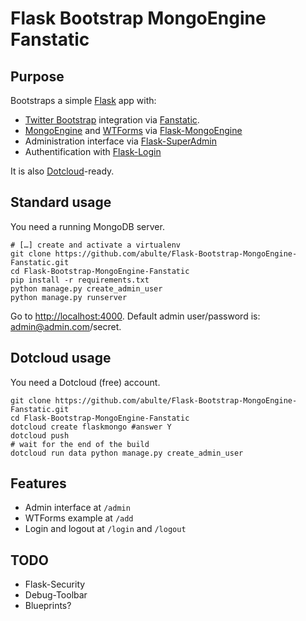 # Flask Bootstrap MongoEngine Fanstatic

## Purpose

Bootstraps a simple [Flask](http://flask.pocoo.org) app with:

* [Twitter Bootstrap](http://twitter.github.com/bootstrap/) integration via [Fanstatic](http://www.fanstatic.org/en/latest/).
* [MongoEngine](http://mongoengine.org) and [WTForms](http://wtforms.simplecodes.com/docs/) via [Flask-MongoEngine](https://flask-mongoengine.readthedocs.org/en/latest/)
* Administration interface via [Flask-SuperAdmin](http://flask-superadmin.readthedocs.org/en/latest/)
* Authentification with [Flask-Login](http://flask-login.readthedocs.org/en/latest/)

It is also [Dotcloud](https://www.dotcloud.com)-ready.


## Standard usage

You need a running MongoDB server.

	# […] create and activate a virtualenv
	git clone https://github.com/abulte/Flask-Bootstrap-MongoEngine-Fanstatic.git
	cd Flask-Bootstrap-MongoEngine-Fanstatic
	pip install -r requirements.txt
    python manage.py create_admin_user
	python manage.py runserver

Go to <http://localhost:4000>. Default admin user/password is: admin@admin.com/secret.

## Dotcloud usage

You need a Dotcloud (free) account.

	git clone https://github.com/abulte/Flask-Bootstrap-MongoEngine-Fanstatic.git
	cd Flask-Bootstrap-MongoEngine-Fanstatic
	dotcloud create flaskmongo #answer Y
	dotcloud push
	# wait for the end of the build
	dotcloud run data python manage.py create_admin_user
	
	
## Features

* Admin interface at `/admin`
* WTForms example at `/add`
* Login and logout at `/login` and `/logout`

## TODO

* Flask-Security
* Debug-Toolbar
* Blueprints?
